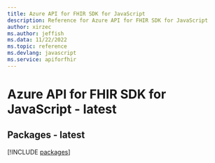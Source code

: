 ```yaml
---
title: Azure API for FHIR SDK for JavaScript
description: Reference for Azure API for FHIR SDK for JavaScript
author: xirzec
ms.author: jeffish
ms.data: 11/22/2022
ms.topic: reference
ms.devlang: javascript
ms.service: apiforfhir
---
```

# Azure API for FHIR SDK for JavaScript - latest
## Packages - latest
[!INCLUDE [packages](api-for-fhir-index.md)]